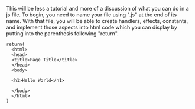 This will be less a tutorial and more of a discussion of what you can do in a js file. To begin, you need to name your file using ".js" at the end of
its name. With that file, you will be able to create handlers, effects, constants, and implement those aspects into html code which you can display by 
putting into the parenthesis following "return". 
```
return(
  <html>
  <head>
  <title>Page Title</title>
  </head>
  <body>

  <h1>Hello World</h1>

  </body>
  </html>
)
```

